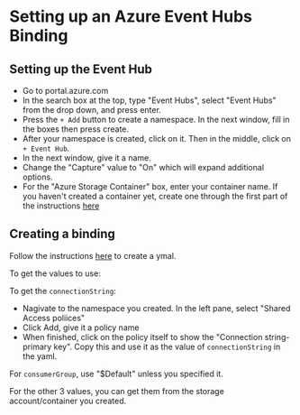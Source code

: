 # Setting up an Azure Event Hubs Binding

## Setting up the Event Hub
- Go to portal.azure.com
- In the search box at the top, type "Event Hubs", select "Event Hubs" from the drop down, and press enter.
- Press the `+ Add` button to create a namespace.  In the next window, fill in the boxes then press create.
- After your namespace is created, click on it.  Then in the middle, click on `+ Event Hub`.
- In the next window, give it a name.
- Change the "Capture" value to "On" which will expand additional options.
- For the "Azure Storage Container" box, enter your container name.  If you haven't created a container yet, create one through the first part of the instructions [here](https://docs.microsoft.com/en-us/azure/storage/blobs/storage-quickstart-blobs-portal#create-a-container)


## Creating a binding
Follow the instructions [here](https://github.com/dapr/docs/blob/master/reference/specs/bindings/eventhubs.md) to create a ymal.

To get the values to use:

To get the `connectionString`:
- Nagivate to the namespace you created.  In the left pane, select "Shared Access poliices"
- Click Add, give it a policy name
- When finished, click on the policy itself to show the "Connection string-primary key".  Copy this and use it as the value of `connectionString` in the yaml.

For `consumerGroup`, use "$Default" unless you specified it.

For the other 3 values, you can get them from the storage account/container you created.
